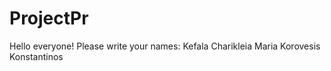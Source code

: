 # ProjectPr

Hello everyone!
Please write your names:
Kefala Charikleia Maria
Korovesis Konstantinos
